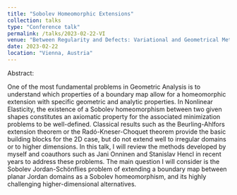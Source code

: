 ```yaml
---
title: "Sobolev Homeomorphic Extensions"
collection: talks
type: "Conference talk"
permalink: /talks/2023-02-22-VI
venue: "Between Regularity and Defects: Variational and Geometrical Methods in Materials Science"
date: 2023-02-22
location: "Vienna, Austria"
---
```

Abstract:

One of the most fundamental problems in Geometric Analysis is to understand which properties of a boundary map allow for a homeomorphic extension with specific geometric and analytic properties. In Nonlinear Elasticity, the existence of a Sobolev homeomorphism between two given shapes constitutes an axiomatic property for the associated minimization problems to be well-defined. Classical results such as the Beurling-Ahlfors extension theorem or the Radó-Kneser-Choquet theorem provide the basic building blocks for the 2D case, but do not extend well to irregular domains or to higher dimensions. In this talk, I will review the methods developed by myself and coauthors such as Jani Onninen and Stanislav Hencl in recent years to address these problems. The main question I will consider is the Sobolev Jordan-Schönflies problem of extending a boundary map between planar Jordan domains as a Sobolev homeomorphism, and its highly challenging higher-dimensional alternatives.
